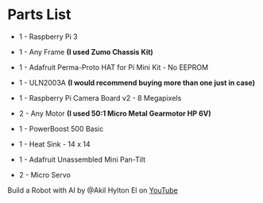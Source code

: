 # Parts List

  * 1 - Raspberry Pi 3 
  
  * 1 - Any Frame **(I used Zumo Chassis Kit)**
  
  * 1 - Adafruit Perma-Proto HAT for Pi Mini Kit - No EEPROM
  
  * 1 - ULN2003A **(I would recommend buying more than one just in case)**
  
  * 1 - Raspberry Pi Camera Board v2 - 8 Megapixels
  
  * 2 - Any Motor **(I used 50:1 Micro Metal Gearmotor HP 6V)**
  
  * 1 - PowerBoost 500 Basic 

  * 1 - Heat Sink - 14 x 14

  * 1 - Adafruit Unassembled Mini Pan-Tilt 

  * 2 - Micro Servo 
  
  
Build a Robot with AI by @Akil Hylton El on [YouTube](https://www.youtube.com/playlist?list=PLrqpvtI3nyvNbxPiuvQzv1tTOLKSDZ75_)
 
